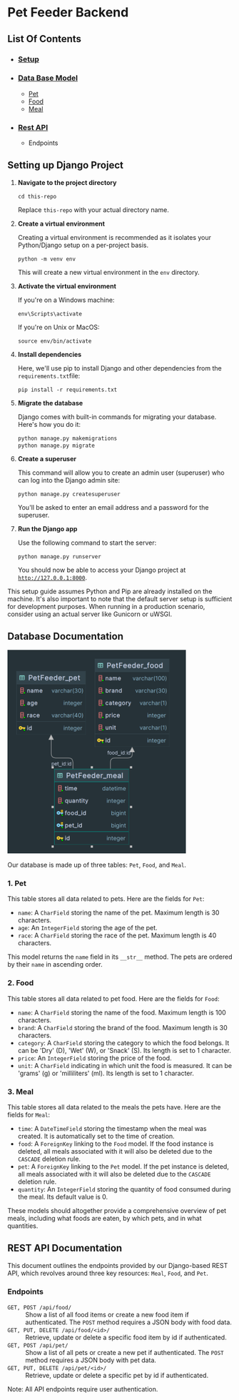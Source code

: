 <h1>Pet Feeder Backend</h1>
<h2>List Of Contents</h2>
<ul>
    <li><h3><a href="#Setup">Setup</a></h3></li>
    <li><h3><a href="#Database">Data Base Model</a></h3></li>
        <ul>
            <li><a href="#D-Pet">Pet</a></li>
            <li><a href="D-Food">Food</a></li>
            <li><a href="D-Meal">Meal</a></li>
        </ul>
    <li><h3><a href="#API-Endpoints">Rest API</a></h3></li>
        <ul>
            <li><a>Endpoints</a></li>
        </ul>
</ul>
<h2 id="Setup">Setting up Django Project</h2>

<ol>
  <li>
    <strong>Navigate to the project directory</strong>
    <pre><code>cd this-repo</code></pre>
    <p>Replace <code>this-repo</code> with your actual directory name.</p>
  </li>
  <li>
    <strong>Create a virtual environment</strong>
    <p>Creating a virtual environment is recommended as it isolates your Python/Django setup on a per-project basis.</p>
    <pre><code>python -m venv env</code></pre>
    <p>This will create a new virtual environment in the <code>env</code> directory.</p>
  </li>
  <li>
    <strong>Activate the virtual environment</strong>
    <p>If you're on a Windows machine:</p>
    <pre><code>env\Scripts\activate</code></pre>
    <p>If you're on Unix or MacOS:</p>
    <pre><code>source env/bin/activate</code></pre>
  </li>
  <li>
    <strong>Install dependencies</strong>
    <p>Here, we'll use pip to install Django and other dependencies from the <code>requirements.txt</code>file:</p>
    <pre><code>pip install -r requirements.txt</code></pre>
  </li>
  <li>
    <strong>Migrate the database</strong>
    <p>Django comes with built-in commands for migrating your database. Here's how you do it:</p>
    <pre><code>python manage.py makemigrations
python manage.py migrate</code></pre>
  </li>
  <li>
    <strong>Create a superuser</strong>
    <p>This command will allow you to create an admin user (superuser) who can log into the Django admin site:</p>
    <pre><code>python manage.py createsuperuser</code></pre>
    <p>You'll be asked to enter an email address and a password for the superuser.</p>
  </li>
  <li>
    <strong>Run the Django app</strong>
    <p>Use the following command to start the server:</p>
    <pre><code>python manage.py runserver</code></pre>
    <p>You should now be able to access your Django project at <a href="http://127.0.0.1:8000"><code>http://127.0.0.1:8000</code></a>.</p>
  </li>
</ol>

<p>This setup guide assumes Python and Pip are already installed on the machine. It's also important to note that the
default server setup is sufficient for development purposes. 
When running in a production scenario, consider using an actual server like Gunicorn or uWSGI.</p>
<h2 id="Database">Database Documentation</h2>
<img src="PetFeeder_meal.png" width=400>
<p>Our database is made up of three tables: <code>Pet</code>, <code>Food</code>, and <code>Meal</code>.</p>

<h3 id="D-Pet">1. Pet</h3>

<p>This table stores all data related to pets. Here are the fields for <code>Pet</code>:</p>

<ul>
  <li><code>name</code>: A <code>CharField</code> storing the name of the pet. Maximum length is 30 characters.</li>
  <li><code>age</code>: An <code>IntegerField</code> storing the age of the pet.</li>
  <li><code>race</code>: A <code>CharField</code> storing the race of the pet. Maximum length is 40 characters.</li>
</ul>

<p>This model returns the <code>name</code> field in its <code>__str__</code> method. The pets are ordered by their <code>name</code> in ascending order.</p>

<h3 id="D-Food">2. Food</h3>

<p>This table stores all data related to pet food. Here are the fields for <code>Food</code>:</p>

<ul>
  <li><code>name</code>: A <code>CharField</code> storing the name of the food. Maximum length is 100 characters.</li>
  <li><code>brand</code>: A <code>CharField</code> storing the brand of the food. Maximum length is 30 characters.</li>
  <li><code>category</code>: A <code>CharField</code> storing the category to which the food belongs. It can be 'Dry' (D), 'Wet' (W), or 'Snack' (S). Its length is set to 1 character.</li>
  <li><code>price</code>: An <code>IntegerField</code> storing the price of the food.</li>
  <li><code>unit</code>: A <code>CharField</code> indicating in which unit the food is measured. It can be 'grams' (g) or 'milliliters' (ml). Its length is set to 1 character.</li>
</ul>

<h3 id="D-Meal">3. Meal</h3>

<p>This table stores all data related to the meals the pets have. Here are the fields for <code>Meal</code>:</p>

<ul>
  <li><code>time</code>: A <code>DateTimeField</code> storing the timestamp when the meal was created. It is automatically set to the time of creation.</li>
  <li><code>food</code>: A <code>ForeignKey</code> linking to the <code>Food</code> model. If the food instance is deleted, all meals associated with it will also be deleted due to the <code>CASCADE</code> deletion rule.</li>
  <li><code>pet</code>: A <code>ForeignKey</code> linking to the <code>Pet</code> model. If the pet instance is deleted, all meals associated with it will also be deleted due to the <code>CASCADE</code> deletion rule.</li>
  <li><code>quantity</code>: An <code>IntegerField</code> storing the quantity of food consumed during the meal. Its default value is 0.</li>
</ul>

<p>These models should altogether provide a comprehensive overview of pet meals, including what foods are eaten, by which pets, and in what quantities.</p>


<h2 id="API-Endpoints">REST API Documentation</h2>

<p>This document outlines the endpoints provided by our Django-based REST API, which revolves around three key resources: <code>Meal</code>, <code>Food</code>, and <code>Pet</code>.</p>

<h3>Endpoints</h3>

<dl>

<dt><code>GET, POST /api/food/</code></dt>
<dd>Show a list of all food items or create a new food item if authenticated. The <code>POST</code> method requires a JSON body with food data.</dd>

<dt><code>GET, PUT, DELETE /api/food/&lt;id&gt;/</code></dt>
<dd>Retrieve, update or delete a specific food item by id if authenticated.</dd>

<dt><code>GET, POST /api/pet/</code></dt>
<dd>Show a list of all pets or create a new pet if authenticated. The <code>POST</code> method requires a JSON body with pet data.</dd>

<dt><code>GET, PUT, DELETE /api/pet/&lt;id&gt;/</code></dt>
<dd>Retrieve, update or delete a specific pet by id if authenticated.</dd>

</dl>

<p>Note: All API endpoints require user authentication.</p>


